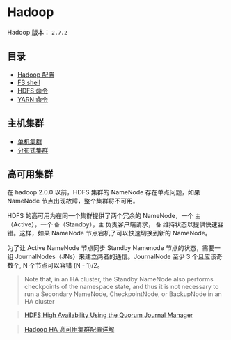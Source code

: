 # Hadoop

Hadoop 版本： `2.7.2`

## 目录

- [Hadoop 配置](./hadoop-config.md)
- [FS shell](./fs-shell.md)
- [HDFS 命令](./hdfs-command.md)
- [YARN 命令](./yarn-command.md)

## 主机集群

- [单机集群](http://hadoop.apache.org/docs/r2.7.2/hadoop-project-dist/hadoop-common/SingleCluster.html)
- [分布式集群](http://hadoop.apache.org/docs/r2.7.2/hadoop-project-dist/hadoop-common/ClusterSetup.html)

## 高可用集群

在 hadoop 2.0.0 以前，HDFS 集群的 NameNode 存在单点问题，如果 NameNode 节点出现故障，整个集群将不可用。

HDFS 的高可用为在同一个集群提供了两个冗余的 NameNode，一个 `主`（Active），一个 `备`（Standby），`主` 负责客户端请求， `备` 维持状态以提供快速容错。这样，如果 NameNode 节点宕机了可以快速切换到新的 NameNode。

为了让 Active NameNode 节点同步 Standby Namenode 节点的状态，需要一组 JournalNodes（JNs）来建立两者的通信。JournalNode 至少 3 个且应该奇数个, N 个节点可以容错 (N - 1)/2。

> Note that, in an HA cluster, the Standby NameNode also performs checkpoints of the namespace state, and thus it is not necessary to run a Secondary NameNode, CheckpointNode, or BackupNode in an HA cluster

> [HDFS High Availability Using the Quorum Journal Manager](https://hadoop.apache.org/docs/r2.7.3/hadoop-project-dist/hadoop-hdfs/HDFSHighAvailabilityWithQJM.html)

> [Hadoop HA 高可用集群配置详解](http://www.linuxidc.com/Linux/2016-08/134180.htm)